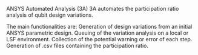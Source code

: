 ANSYS Automated Analysis (3A)
3A automates the participation ratio analysis of qubit design variations.

The main functionalities are:
Generation of design variations from an initial ANSYS parametric design.
Queuing of the variation analysis on a local or LSF environment.
Collection of the potential warning or error of each step.
Generation of .csv files containing the participation ratio.